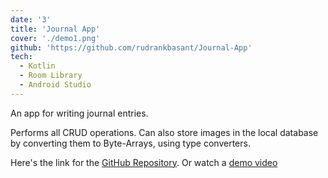```yaml
---
date: '3'
title: 'Journal App'
cover: './demo1.png'
github: 'https://github.com/rudrankbasant/Journal-App'
tech:
  - Kotlin
  - Room Library
  - Android Studio
---
```


An app for writing journal entries.

Performs all CRUD operations. Can also store images in the local database by converting them to Byte-Arrays, using type converters.

Here's the link for the [GitHub Repository](https://github.com/rudrankbasant/Journal-App). Or watch a [demo video](https://user-images.githubusercontent.com/85751479/155902519-177a48dc-61e7-4859-89c4-4703786bca37.mp4)
